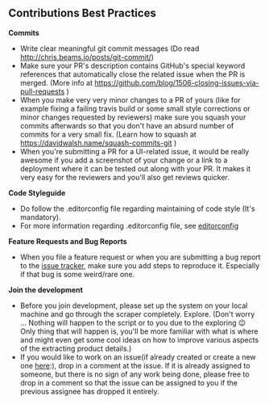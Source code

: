 ## Contributions Best Practices

**Commits**
* Write clear meaningful git commit messages (Do read http://chris.beams.io/posts/git-commit/)
* Make sure your PR's description contains GitHub's special keyword references that automatically close the related issue when the PR is merged. (More info at https://github.com/blog/1506-closing-issues-via-pull-requests )
* When you make very very minor changes to a PR of yours (like for example fixing a failing travis build or some small style corrections or minor changes requested by reviewers) make sure you squash your commits afterwards so that you don't have an absurd number of commits for a very small fix. (Learn how to squash at https://davidwalsh.name/squash-commits-git )
* When you're submitting a PR for a UI-related issue, it would be really awesome if you add a screenshot of your change or a link to a deployment where it can be tested out along with your PR. It makes it very easy for the reviewers and you'll also get reviews quicker.

**Code Styleguide**
* Do follow the .editorconfig file regarding maintaining of code style (It's mandatory).
* For more information regarding .editorconfig file, see [editorconfig](http://editorconfig.org/#download)

**Feature Requests and Bug Reports**
* When you file a feature request or when you are submitting a bug report to the [issue tracker](https://github.com/ParthS007/Ali-Scraper/issues), make sure you add steps to reproduce it. Especially if that bug is some weird/rare one.

**Join the development**
- Before you join development, please set up the system on your local machine and go through the scraper completely. Explore. (Don't worry ... Nothing will happen to the script or to you due to the exploring :wink: Only thing that will happen is, you'll be more familiar with what is where and might even get some cool ideas on how to improve various aspects of the extracting product details.)
- If you would like to work on an issue(if already created or create a new one [here](https://github.com/ParthS007/Ali-Scraper/issues/new):), drop in a comment at the issue. If it is already assigned to someone, but there is no sign of any work being done, please free to drop in a comment so that the issue can be assigned to you if the previous assignee has dropped it entirely.
